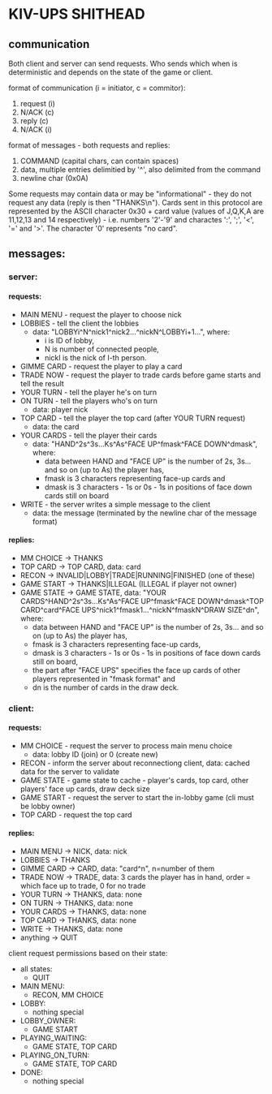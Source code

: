 # KIV-UPS SHITHEAD 

## communication
Both client and server can send requests. Who sends which when is deterministic and depends on the state of the game or client.

format of communication (i = initiator, c = commitor):
  1. request (i)
  2. N/ACK (c)
  3. reply (c)
  4. N/ACK (i)

format of messages - both requests and replies:
  1. COMMAND (capital chars, can contain spaces)
  2. data, multiple entries delimitied by '^', also delimited from the command 
  3. newline char (0x0A)

Some requests may contain data or may be "informational" - they do not request any data (reply is then "THANKS\n").
Cards sent in this protocol are represented by the ASCII character 0x30 + card value (values of J,Q,K,A are 11,12,13 and 14 respectively) - i.e. numbers '2'-'9' and charactes ':', ';', '<', '=' and '>'. The character '0' represents "no card".

## messages: 
### server:
#### requests:
  - MAIN MENU - request the player to choose nick
  - LOBBIES - tell the client the lobbies
     - data: "LOBBYi^N^nick1^nick2...^nickN^LOBBYi+1...", where:
       - i is ID of lobby, 
       - N is number of connected people, 
       - nickI is the nick of I-th person.
  - GIMME CARD - request the player to play a card
  - TRADE NOW - request the player to trade cards before game starts and tell the result
  - YOUR TURN - tell the player he's on turn
  - ON TURN - tell the players who's on turn
     - data: player nick
  - TOP CARD - tell the player the top card (after YOUR TURN request)
     - data: the card
  - YOUR CARDS - tell the player their cards
     - data: "HAND^2s^3s...Ks^As^FACE UP^fmask^FACE DOWN^dmask", where: 
       - data between HAND and "FACE UP" is the number of 2s, 3s... and so on (up to As) the player has, 
       - fmask is 3 characters representing face-up cards and 
       - dmask is 3 characters - 1s or 0s - 1s in positions of face down cards still on board
  - WRITE - the server writes a simple message to the client
     - data: the message (terminated by the newline char of the message format)

#### replies:
  - MM CHOICE -> THANKS
  - TOP CARD -> TOP CARD, data: card
  - RECON -> INVALID|LOBBY|TRADE|RUNNING|FINISHED (one of these)
  - GAME START -> THANKS|ILLEGAL (ILLEGAL if player not owner)
  - GAME STATE -> GAME STATE, data: "YOUR CARDS^HAND^2s^3s...Ks^As^FACE UP^fmask^FACE DOWN^dmask^TOP CARD^card^FACE UPS^nick1^fmask1...^nickN^fmaskN^DRAW SIZE^dn", where: 
    - data between HAND and "FACE UP" is the number of 2s, 3s... and so on (up to As) the player has, 
    - fmask is 3 characters representing face-up cards, 
    - dmask is 3 characters - 1s or 0s - 1s in positions of face down cards still on board, 
    - the part after "FACE UPS" specifies the face up cards of other players represented in "fmask format" and 
    - dn is the number of cards in the draw deck.

### client:
#### requests:
 - MM CHOICE - request the server to process main menu choice
    - data: lobby ID (join) or 0 (create new)
 - RECON - inform the server about reconnectiong client, data: cached data for the server to validate
 - GAME STATE - game state to cache - player's cards, top card, other players' face up cards, draw deck size
 - GAME START - request the server to start the in-lobby game (cli must be lobby owner)
 - TOP CARD - request the top card
#### replies:
 - MAIN MENU ->  NICK, data: nick
 - LOBBIES -> THANKS
 - GIMME CARD -> CARD, data: "card^n", n=number of them
 - TRADE NOW -> TRADE, data: 3 cards the player has in hand, order = which face up to trade, 0 for no trade
 - YOUR TURN -> THANKS, data: none
 - ON TURN -> THANKS, data: none
 - YOUR CARDS -> THANKS, data: none
 - TOP CARD -> THANKS, data: none
 - WRITE -> THANKS, data: none
 - anything -> QUIT


client request permissions based on their state:
  - all states:
    - QUIT
  - MAIN MENU:
    - RECON, MM CHOICE
  - LOBBY:
    - nothing special
  - LOBBY_OWNER:
    - GAME START
  - PLAYING_WAITING:
    - GAME STATE, TOP CARD
  - PLAYING_ON_TURN:
    - GAME STATE, TOP CARD
  - DONE:
    - nothing special
